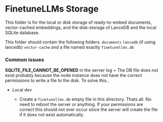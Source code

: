 # FinetuneLLMs Storage

This folder is for the local or disk storage of ready-to-embed documents, vector-cached embeddings, and the disk-storage of LanceDB and the local SQLite database.

This folder should contain the following folders.
`documents`
`lancedb` (if using lancedb)
`vector-cache`
and a file named exactly `finetunellms.db`

### Common issues

**SQLITE_FILE_CANNOT_BE_OPENED** in the server log = The DB file does not exist probably because the node instance does not have the correct permissions to write a file to the disk. To solve this..

- Local dev

  - Create a `finetunellms.db` empty file in this directory. Thats all. No need to reboot the server or anything. If your permissions are correct this should not ever occur since the server will create the file if it does not exist automatically.
